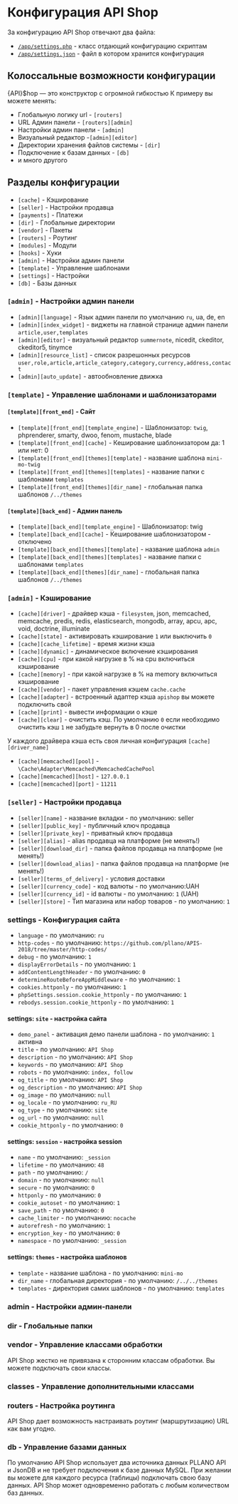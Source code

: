 # Конфигурация API Shop
За конфигурацию API Shop отвечают два файла:
- [`/app/settings.php`](https://github.com/pllano/api-shop/blob/master/app/settings.php) - класс отдающий конфигурацию скриптам
- [`/app/settings.json`](https://github.com/pllano/api-shop/blob/master/app/settings.json) - файл в котором хранится конфигурация

## Колоссальные возможности конфигурации 
{API}$hop — это конструктор с огромной гибкостью
К примеру вы можете менять:
- Глобальную логику url - `[routers]`
- URL Админ панели - `[routers][admin]`
- Настройки админ панели - `[admin]`
- Визуальный редактор -`[admin][editor]`
- Директории хранения файлов системы - `[dir]`
- Подключение к базам данных - `[db]`
- и много другого
## Разделы конфигурации
- `[cache]` - Кэширование
- `[seller]` - Настройки продавца
- `[payments]` - Платежи
- `[dir]` - Глобальные директории
- `[vendor]` - Пакеты
- `[routers]` - Роутинг
- `[modules]` - Модули
- `[hooks]` - Хуки
- `[admin]` - Настройки админ панели
- `[template]` - Управление шаблонами
- `[settings]` - Настройки
- `[db]` - Базы данных

### `[admin]` - Настройки админ панели
- `[admin][language]` - Язык админ панели по умолчанию `ru`, ua, de, en
- `[admin][index_widget]` - виджеты на главной странице админ панели `article,user,templates`
- `[admin][editor]` - визуальный редактор `summernote`, nicedit, ckeditor, ckeditor5, tinymce
- `[admin][resource_list]` - список разрешонных ресурсов `user,role,article,article_category,category,currency,address,contact`
- `[admin][auto_update]` - автообновление движка

### `[template]` - Управление шаблонами и шаблонизаторами
#### `[template][front_end]` - Сайт
- `[template][front_end][template_engine]` - Шаблонизатор: `twig`, phprenderer, smarty, dwoo, fenom, mustache, blade
- `[template][front_end][cache]` - Кеширование шаблонизатором да: 1 или нет: 0
- `[template][front_end][themes][template]` - название шаблона `mini-mo-twig`
- `[template][front_end][themes][templates]` - название папки с шаблонами `templates`
- `[template][front_end][themes][dir_name]` - глобальная папка шаблонов `/../themes`
#### `[template][back_end]` - Админ панель
- `[template][back_end][template_engine]` - Шаблонизатор: twig
- `[template][back_end][cache]` - Кеширование шаблонизатором - отключено
- `[template][back_end][themes][template]` - название шаблона `admin`
- `[template][back_end][themes][templates]` - название папки с шаблонами `templates`
- `[template][back_end][themes][dir_name]` - глобальная папка шаблонов `/../themes`

### `[admin]` - Кэширование
- `[cache][driver]` - драйвер кэша - `filesystem`, json, memcached, memcache, predis, redis, elasticsearch, mongodb, array, apcu, apc, void, doctrine, illuminate
- `[cache][state]` - активировать кэширование `1` или выключить `0`
- `[cache][cache_lifetime]` - время жизни кэша
- `[cache][dynamic]` - динамическое включение кэширования
- `[cache][cpu]` - при какой нагрузке в % на cpu включиться кэширование
- `[cache][memory]` - при какой нагрузке в % на memory включиться кэширование
- `[cache][vendor]` - пакет управления кэшем `cache.cache`
- `[cache][adapter]` - встроенный адаптер кэша `apishop` вы можете подключить свой
- `[cache][print]` - вывести информации о кэше
- `[cache][clear]` - очистить кэш. По умолчанию `0` если необходимо очистить кэш `1` не забудьте вернуть в 0 после очистки

У каждого драйвера кэша есть своя личная конфигурация `[cache][driver_name]`
- `[cache][memcached][pool]` - `\Cache\Adapter\Memcached\MemcachedCachePool`
- `[cache][memcached][host]` - `127.0.0.1`
- `[cache][memcached][port]` - `11211`

### `[seller]` - Настройки продавца
- `[seller][name]` - название вкладки - по умолчанию: seller
- `[seller][public_key]` - публичный ключ продавца
- `[seller][private_key]` - приватный ключ продавца
- `[seller][alias]` - alias продавца на платформе (не менять!)
- `[seller][download_dir]` - папка файлов продавца на платформе (не менять!)
- `[seller][download_alias]` - папка файлов продавца на платформе (не менять!)
- `[seller][terms_of_delivery]` - условия доставки
- `[seller][currency_code]` - код валюты - по умолчанию:UAH
- `[seller][currency_id]` - id валюты - по умолчанию: `1` (UAH)
- `[seller][store]` - Тип магазина или набор товаров - по умолчанию: `1`
### settings - Конфигурация сайта
- `language` - по умолчанию: `ru`
- `http-codes` - по умолчанию: `https://github.com/pllano/APIS-2018/tree/master/http-codes/`
- `debug` - по умолчанию: `1`
- `displayErrorDetails` - по умолчанию: `1`
- `addContentLengthHeader` - по умолчанию: `0`
- `determineRouteBeforeAppMiddleware` - по умолчанию: `1`
- `cookies.httponly` - по умолчанию: `1`
- `phpSettings.session.cookie_httponly` - по умолчанию: `1`
- `rebodys.session.cookie_httponly` - по умолчанию: `1`
#### settings: `site` - настройка сайта
- `demo_panel` - активация демо панели шаблона - по умолчанию: `1` активна
- `title` - по умолчанию: `API Shop`
- `description` - по умолчанию: `API Shop`
- `keywords` - по умолчанию: `API Shop`
- `robots` - по умолчанию: `index, follow`
- `og_title` - по умолчанию: `API Shop`
- `og_description` - по умолчанию: `API Shop`
- `og_image` - по умолчанию: `null`
- `og_locale` - по умолчанию: `ru_RU`
- `og_type` - по умолчанию: `site`
- `og_url` - по умолчанию: `null`
- `cookie_httponly` - по умолчанию: `0`
#### settings: `session` - настройка session
- `name` - по умолчанию: `_session`
- `lifetime` - по умолчанию: `48`
- `path` - по умолчанию: `/`
- `domain` - по умолчанию: `null`
- `secure` - по умолчанию: `0`
- `httponly` - по умолчанию: `0`
- `cookie_autoset` - по умолчанию: `1`
- `save_path` - по умолчанию: `0`
- `cache_limiter` - по умолчанию: `nocache`
- `autorefresh` - по умолчанию: `1`
- `encryption_key` - по умолчанию: `0`
- `namespace` - по умолчанию: `_session`

#### settings: `themes` - настройка шаблонов
- `template` - название шаблона - по умолчанию: `mini-mo`
- `dir_name` - глобальная директория - по умолчанию: `/../../themes`
- `templates` - директория самих шаблонов - по умолчанию: `templates`

### admin - Настройки админ-панели

### dir - Глобальные папки

### vendor - Управление классами обработки
API Shop жестко не привязана к сторонним классам обработки. Вы можете подключать свои классы.

### classes - Управление дополнительными классами

### routers - Настройка роутинга
API Shop дает возможность настраивать роутинг (маршрутизацию) URL как вам угодно.

### db - Управление базами данных
По умолчанию API Shop использует два источника данных PLLANO API и JsonDB и не требует подключения к базе данных MySQL. При желании вы можете для каждого ресурса (таблицы) подключать свою базу данных. API Shop может одновременно работать с любым количеством баз данных.
